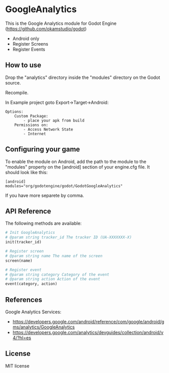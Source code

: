GoogleAnalytics
=====
This is the Google Analytics module for Godot Engine (https://github.com/okamstudio/godot)
- Android only
- Register Screens
- Register Events

How to use
----------
Drop the "analytics" directory inside the "modules" directory on the Godot source.

Recompile.

In Example project goto Export->Target->Android:

	Options:
		Custom Package:
			- place your apk from build
		Permissions on:
			- Access Network State
			- Internet

Configuring your game
---------------------

To enable the module on Android, add the path to the module to the "modules" property on the [android] section of your engine.cfg file. It should look like this:

	[android]
	modules="org/godotengine/godot/GodotGoogleAnalytics"

If you have more separete by comma.

API Reference
-------------

The following methods are available:
```python
# Init GoogleAnalytics
# @param string tracker_id The tracker ID (UA-XXXXXXX-X)
init(tracker_id)

# Register screen
# @param string name The name of the screen
screen(name)

# Register event
# @param string category Category of the event
# @param string action Action of the event
event(category, action)
```

References
-------------
Google Analytics Services:
* https://developers.google.com/android/reference/com/google/android/gms/analytics/GoogleAnalytics
* https://developers.google.com/analytics/devguides/collection/android/v4/?hl=es


License
-------------
MIT license

